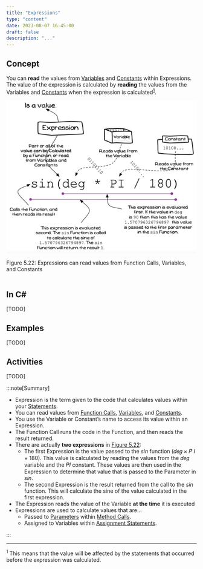 ```yaml
---
title: "Expressions"
type: "content"
date: 2023-08-07 16:45:00
draft: false
description: "..."
---
```



## Concept

You can **read** the values from [Variables](../12-variable) and [Constants](../13-constant) within Expressions. The value of the expression is calculated by **reading** the values from the Variables and [Constants](../13-constant) when the expression is calculated<sup>[1](#FootnoteExpressionCalculation)</sup>.

<a id="FigureExpressions"></a>

![Figure 5.22 Expressions can read values from Function Calls, Variables, and Constants](./images/storing-and-using-data/expression.png "Expressions can read values from Function Calls, Variables, and Constants")

<div class="caption"><span class="caption-figure-nbr">Figure 5.22: </span>Expressions can read values from Function Calls, Variables, and Constants</div> <br/>

## In C#

[TODO]

## Examples

[TODO]

## Activities

[TODO]

:::note[Summary]

- Expression is the term given to the code that calculates values within your [Statements](../01-statement).
- You can read values from [Function Calls](../21-function-call), [Variables](../12-variable), and [Constants](../13-constant).
- You use the Variable or Constant’s name to access its value within an Expression.
- The Function Call runs the code in the Function, and then reads the result returned.
- There are actually **two expressions** in [Figure 5.22](#FigureExpressions):
  - The first Expression is the value passed to the _sin_ function (𝑑𝑒𝑔 × 𝑃 𝐼 × 180). This value is calculated by reading the values from the 𝑑𝑒𝑔 variable and the 𝑃𝐼 constant. These values are then used in the Expression to determine that value that is passed to the Parameter in _sin_.
  - The second Expression is the result returned from the call to the _sin_ function. This will calculate the sine of the value calculated in the first expression.
- The Expression reads the value of the Variable **at the time** it is executed
- Expressions are used to calculate values that are...
  - Passed to [Parameters](../16-parameter) within [Method Calls](../02-method-call).
  - Assigned to Variables within [Assignment Statements](../19-assignment-statement). 

:::

<hr class="footnote">
<div id="FootnoteExpressionCalculation" class="footnote">
<sup>1 </sup>This means that the value will be affected by the statements that occurred before the expression was calculated.
</div><br/>